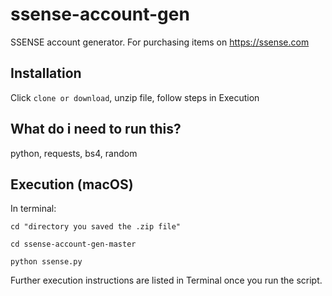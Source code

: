 # ssense-account-gen
SSENSE account generator. For purchasing items on https://ssense.com

## Installation
Click `clone or download`, unzip file, follow steps in Execution

## What do i need to run this?
python, requests, bs4, random

## Execution (macOS)

In terminal:

`cd "directory you saved the .zip file"`

`cd ssense-account-gen-master`

`python ssense.py`

Further execution instructions are listed in Terminal once you run the script. 
